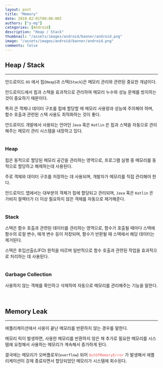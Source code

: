 ```yaml
---
layout: post
title: "Memory"
date: 2018-02-01T00:00:00Z
authors: ["y-mg"]
categories: [Android]
description: "Heap / Stack"
thumbnail: "/assets/images/android/banner/android.png"
image: "/assets/images/android/banner/android.png"
comments: false
---
```


## Heap / Stack
***
안드로이드 `OS` 에서 힙(`Heap`)과 스택(`Stack`)은 메모리 관리와 관련된 중요한 개념이다.
<br/>

안드로이드에서 힙과 스택을 효과적으로 관리하여 메모리 누수와 성능 문제를 방지하는 것이 중요하기 때문이다.
<br/>

특히 큰 객체나 데이터 구조를 힙에 할당할 때 메모리 사용량과 성능에 주의해야 하며, 함수 호출과 관련된 스택 사용도 최적화하는 것이 좋다.
<br/>

안드로이드 개발에서 사용되는 언어인 `Java` 혹은 `Kotlin` 은 힙과 스택을 자동으로 관리해주는 메모리 관리 시스템을 내장하고 있다.
<br/>
<br/>

### Heap
힙은 동적으로 할당된 메모리 공간을 관리하는 영역으로, 프로그램 실행 중 메모리를 동적으로 할당하고 해제하는데 사용된다.
<br/>

주로 객체와 데이터 구조를 저장하는 데 사용되며, 개발자가 메모리를 직접 관리해야 한다. 
<br/>

안드로이드 앱에서는 대부분의 객체가 힙에 할당되고 관리되며, `Java` 혹은 `Kotlin` 은 가비지 컬렉터가 더 이상 필요하지 않은 객체를 자동으로 제거해준다.
<br/>
<br/>

### Stack
스택은 함수 호출과 관련된 데이터를 관리하는 영역으로, 함수가 호출될 때마다 스택에 함수의 로컬 변수, 매개 변수 등이 저장되며, 함수가 반환될 때 스택에서 해당 데이터는 제거된다. 
<br/>

스택은 후입선출(LIFO) 원칙을 따르며 일반적으로 함수 호출과 관련된 작업을 효과적으로 처리하는 데 사용된다.
<br/>
<br/>

### Garbage Collection
사용하지 않는 객체를 확인하고 삭제하여 자동으로 메모리를 관리해주는 기능을 말한다.
<br/>
<br/>
<br/>



## Memory Leak
***
애플리케이션에서 사용이 끝난 메모리를 반환하지 않는 경우를 말한다.
<br/>

메모리 릭이 발생하면, 사용한 메모리를 반환하지 않은 채 추가로 필요한 메모리를 시스템에 요청해서 사용하는 메모리가 계속해서 증가하게 된다. 
<br/>

결국에는 메모리가 오버플로우(`overflow`) 되어 <code style="color: #eb5657;">OutOfMemoryError</code> 가 발생해서 애플리케이션이 강제 종료되면서 할당되었던 메모리가 시스템에 회수된다.